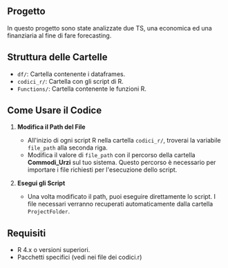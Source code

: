 ## Progetto

In questo progetto sono state analizzate due TS, una economica ed una finanziaria al fine di fare forecasting. 

## Struttura delle Cartelle

- `df/`: Cartella contenente i dataframes.
- `codici_r/`: Cartella con gli script di R.
- `Functions/`: Cartella contenente le funzioni R.

## Come Usare il Codice

1. **Modifica il Path del File**
   - All'inizio di ogni script R nella cartella `codici_r/`, troverai la variabile `file_path` alla seconda riga.
   - Modifica il valore di `file_path` con il percorso della cartella **Commodi_Urzi** sul tuo sistema. Questo percorso è necessario per importare i file richiesti per l'esecuzione dello script.

2. **Esegui gli Script**
   - Una volta modificato il path, puoi eseguire direttamente lo script. I file necessari verranno recuperati automaticamente dalla cartella `ProjectFolder`.

## Requisiti

- R 4.x o versioni superiori.
- Pacchetti specifici (vedi nei file dei codici.r)
